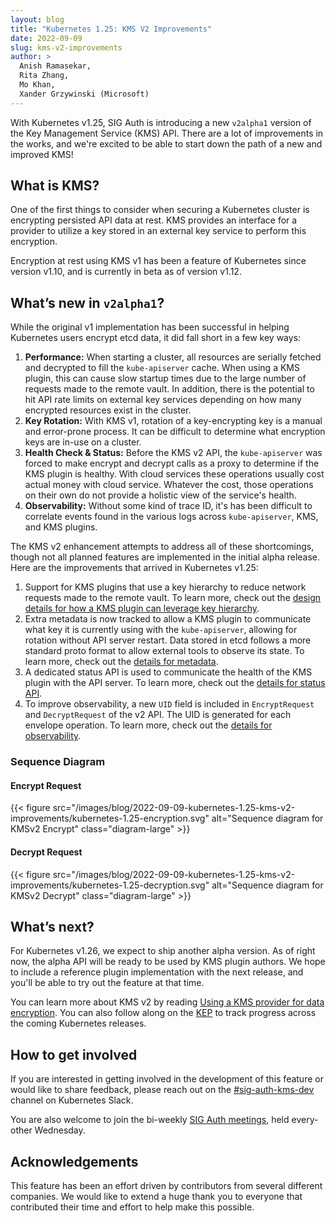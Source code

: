 ```yaml
---
layout: blog
title: "Kubernetes 1.25: KMS V2 Improvements"
date: 2022-09-09
slug: kms-v2-improvements
author: >
  Anish Ramasekar,
  Rita Zhang,
  Mo Khan,
  Xander Grzywinski (Microsoft)
---
```


With Kubernetes v1.25, SIG Auth is introducing a new `v2alpha1` version of the Key Management Service (KMS) API. There are a lot of improvements in the works, and we're excited to be able to start down the path of a new and improved KMS!

## What is KMS?
One of the first things to consider when securing a Kubernetes cluster is encrypting persisted API data at rest. KMS provides an interface for a provider to utilize a key stored in an external key service to perform this encryption.

Encryption at rest using KMS v1 has been a feature of Kubernetes since version v1.10, and is currently in beta as of version v1.12.

## What’s new in `v2alpha1`?
While the original v1 implementation has been successful in helping Kubernetes users encrypt etcd data, it did fall short in a few key ways:

1. **Performance:** When starting a cluster, all resources are serially fetched and decrypted to fill the `kube-apiserver` cache. When using a KMS plugin, this can cause slow startup times due to the large number of requests made to the remote vault. In addition, there is the potential to hit API rate limits on external key services depending on how many encrypted resources exist in the cluster.
1. **Key Rotation:** With KMS v1, rotation of a key-encrypting key is a manual and error-prone process. It can be difficult to determine what encryption keys are in-use on a cluster.
1. **Health Check & Status:** Before the KMS v2 API, the `kube-apiserver` was forced to make encrypt and decrypt calls as a proxy to determine if the KMS plugin is healthy. With cloud services these operations usually cost actual money with cloud service. Whatever the cost, those operations on their own do not provide a holistic view of the service's health.
1. **Observability:** Without some kind of trace ID, it's has been difficult to correlate events found in the various logs across `kube-apiserver`, KMS, and KMS plugins.

The KMS v2 enhancement attempts to address all of these shortcomings, though not all planned features are implemented in the initial alpha release. Here are the improvements that arrived in Kubernetes v1.25:

1. Support for KMS plugins that use a key hierarchy to reduce network requests made to the remote vault. To learn more, check out the [design details for how a KMS plugin can leverage key hierarchy](https://github.com/kubernetes/enhancements/tree/master/keps/sig-auth/3299-kms-v2-improvements#key-hierachy).
1. Extra metadata is now tracked to allow a KMS plugin to communicate what key it is currently using with the `kube-apiserver`, allowing for rotation without API server restart. Data stored in etcd follows a more standard proto format to allow external tools to observe its state. To learn more, check out the [details for metadata](https://github.com/kubernetes/enhancements/tree/master/keps/sig-auth/3299-kms-v2-improvements#metadata).
1. A dedicated status API is used to communicate the health of the KMS plugin with the API server. To learn more, check out the [details for status API](https://github.com/kubernetes/enhancements/tree/master/keps/sig-auth/3299-kms-v2-improvements#status-api).
1. To improve observability, a new `UID` field is included in `EncryptRequest` and `DecryptRequest` of the v2 API. The UID is generated for each envelope operation. To learn more, check out the [details for observability](https://github.com/kubernetes/enhancements/tree/master/keps/sig-auth/3299-kms-v2-improvements#Observability).

### Sequence Diagram

#### Encrypt Request

<!-- source - https://mermaid.ink/img/pako:eNrNVD1v2zAQ_SsEC0GLkxgt2kEIvEQeCo8tOgkoTuTJIiyRypFMIwj67yUlxx-w0CLoUg0a7t29e3eP5MCFkcgzniSD0splbEhdjS2mGUtLsJiu2Bz4AaSgbNAGZGBpR6oF6p9MYyjmfvj08YvAzzH9CH3HV3eGq6qaqK6C6_U6HccxSQpt8dmjFpgr2BO0hWbh64CcEqoD7Rg6IW-jB18idMoivSAtwK3tGr9XeoHv1SFpaELKDF5R3W02p9qMBWHUd45RFGndnA-NY94qvWcH7FmtkIBE3c_gRPhGsEyWb3fsl3I1a4yAhu22u-XSC6Hn4lPNTEHYGofXHBd1iwJQ_q3zRY0AUeM7Ki93mQV5zpO-WKPtTHCcPZb0sGFDwYMnNVI8HAXPWMEfz53CmjYFX8Ul_1RyAs_Tsq_5BM5EBQetjQOnAnskCsxB1X1UQxod2ntlHibpdwc83LQ6DRU4x3GeDJugM5D-2eokYcITYThXJdbwogy9w8z8H23M_xcbbg04rVHL5VsWr3XGrDOEt8JAy6Ux45-veIvUgpLh8RpipODTOzUrl1iBb8IYhR5Dqu8kONxKFfrwrIJg6oqDd-ZbrwXPHHl8Szo-QMes8Tffb72O)](https://mermaid.live/edit#pako:eNrNVD1v2zAQ_SsEC0GLkxgt2kEIvEQeCo8tOgkoTuTJIiyRypFMIwj67yUlxx-w0CLoUg0a7t29e3eP5MCFkcgzniSD0splbEhdjS2mGUtLsJiu2Bz4AaSgbNAGZGBpR6oF6p9MYyjmfvj08YvAzzH9CH3HV3eGq6qaqK6C6_U6HccxSQpt8dmjFpgr2BO0hWbh64CcEqoD7Rg6IW-jB18idMoivSAtwK3tGr9XeoHv1SFpaELKDF5R3W02p9qMBWHUd45RFGndnA-NY94qvWcH7FmtkIBE3c_gRPhGsEyWb3fsl3I1a4yAhu22u-XSC6Hn4lPNTEHYGofXHBd1iwJQ_q3zRY0AUeM7Ki93mQV5zpO-WKPtTHCcPZb0sGFDwYMnNVI8HAXPWMEfz53CmjYFX8Ul_1RyAs_Tsq_5BM5EBQetjQOnAnskCsxB1X1UQxod2ntlHibpdwc83LQ6DRU4x3GeDJugM5D-2eokYcITYThXJdbwogy9w8z8H23M_xcbbg04rVHL5VsWr3XGrDOEt8JAy6Ux45-veIvUgpLh8RpipODTOzUrl1iBb8IYhR5Dqu8kONxKFfrwrIJg6oqDd-ZbrwXPHHl8Szo-QMes8Tffb72O -->

{{< figure src="/images/blog/2022-09-09-kubernetes-1.25-kms-v2-improvements/kubernetes-1.25-encryption.svg" alt="Sequence diagram for KMSv2 Encrypt" class="diagram-large" >}}

#### Decrypt Request

<!-- source - https://mermaid.ink/img/pako:eNrNVD1v2zAQ_SsEC0GLkxgt2kEIvEQeCo8tOgkoTuTJIiyRypFMIwj67yUlxx-w0CLoUg0a7t29e3eP5MCFkcgzniSD0splbEhdjS2mGUtLsJiu2Bz4AaSgbNAGZGBpR6oF6p9MYyjmfvj08YvAzzH9CH3HV3eGq6qaqK6C6_U6HccxSQpt8dmjFpgr2BO0hWbh64CcEqoD7Rg6IW-jB18idMoivSAtwK3tGr9XeoHv1SFpaELKDF5R3W02p9qMBWHUd45RFGndnA-NY94qvWcH7FmtkIBE3c_gRPhGsEyWb3fsl3I1a4yAhu22u-XSC6Hn4lPNTEHYGofXHBd1iwJQ_q3zRY0AUeM7Ki93mQV5zpO-WKPtTHCcPZb0sGFDwYMnNVI8HAXPWMEfz53CmjYFX8Ul_1RyAs_Tsq_5BM5EBQetjQOnAnskCsxB1X1UQxod2ntlHibpdwc83LQ6DRU4x3GeDJugM5D-2eokYcITYThXJdbwogy9w8z8H23M_xcbbg04rVHL5VsWr3XGrDOEt8JAy6Ux45-veIvUgpLh8RpipODTOzUrl1iBb8IYhR5Dqu8kONxKFfrwrIJg6oqDd-ZbrwXPHHl8Szo-QMes8Tffb72O)](https://mermaid.live/edit#pako:eNrNVD1v2zAQ_SsEC0GLkxgt2kEIvEQeCo8tOgkoTuTJIiyRypFMIwj67yUlxx-w0CLoUg0a7t29e3eP5MCFkcgzniSD0splbEhdjS2mGUtLsJiu2Bz4AaSgbNAGZGBpR6oF6p9MYyjmfvj08YvAzzH9CH3HV3eGq6qaqK6C6_U6HccxSQpt8dmjFpgr2BO0hWbh64CcEqoD7Rg6IW-jB18idMoivSAtwK3tGr9XeoHv1SFpaELKDF5R3W02p9qMBWHUd45RFGndnA-NY94qvWcH7FmtkIBE3c_gRPhGsEyWb3fsl3I1a4yAhu22u-XSC6Hn4lPNTEHYGofXHBd1iwJQ_q3zRY0AUeM7Ki93mQV5zpO-WKPtTHCcPZb0sGFDwYMnNVI8HAXPWMEfz53CmjYFX8Ul_1RyAs_Tsq_5BM5EBQetjQOnAnskCsxB1X1UQxod2ntlHibpdwc83LQ6DRU4x3GeDJugM5D-2eokYcITYThXJdbwogy9w8z8H23M_xcbbg04rVHL5VsWr3XGrDOEt8JAy6Ux45-veIvUgpLh8RpipODTOzUrl1iBb8IYhR5Dqu8kONxKFfrwrIJg6oqDd-ZbrwXPHHl8Szo-QMes8Tffb72O ](https://mermaid.ink/img/pako:eNrVVU2P0zAQ_SsjoyggdXcrEHuIVr3QHlBvgDhFQtN40lhN7GA7C1GU_47jdOuUhi4HkKCn1DPzPkbPcscyxYklLIo6IYVNoIttQRXFCcQ7NBQvYDz4jFrgriTjKh3EtRYV6vadKpUeel-8eX2f0duh_Vj6RN9tKOd57qHODpfLZdz3fRSl0tDXhmRGa4F7jVUqwf1q1FZkokZp4dDsCGthSD-SnilXpi6bvZCXJUdJWmLpWsZiFIHIoVQZlrDdbEFIQCmVRSuUNAtwfiU0Rsg9FII06qxox0ksHZzMdFtb4lME8xPI2A7nqm9Wq5PMBDh5HNCDc2PhYafvVtClzMkuSA-bSlkCKXsIjOvNdpWyBRyo_SK4L46fsFfWOtVovHVQOWzGqQ9kaieI_NzIkbKpUsfhSJ2w20GslmTJ3Ap1593dHOhwoeLk22H2_ZPVK9uRkGFWUOj0q3laxfxanFX4JmwRcMI4lYZmmZyr32CbBCLwBRDPqqlSls5pPXWYndU9lfPH_F4Z91avk5Pk4c8ZzDScibNsGy0nuRyDE4JZlyjkJJeBdSaXYYHwfv2Xw_fLPLh7eYzEzN38b27n9I49m-P1ZYLhpcGKYEcFPgqlBxlWcWxfTTLyfKzX00z9gzE6hUFytmAV6QoFdy9bNxynzD9iIyOnHJvS0aeyd61NzdHShgurNEtydGFaMGys-tjKjCVWN_TUdHydjl39D0CLbdk)](https://mermaid.live/edit#pako:eNrVVU2P0zAQ_SsjoyggdXcrEHuIVr3QHlBvgDhFQtN40lhN7GA7C1GU_47jdOuUhi4HkKCn1DPzPkbPcscyxYklLIo6IYVNoIttQRXFCcQ7NBQvYDz4jFrgriTjKh3EtRYV6vadKpUeel-8eX2f0duh_Vj6RN9tKOd57qHODpfLZdz3fRSl0tDXhmRGa4F7jVUqwf1q1FZkokZp4dDsCGthSD-SnilXpi6bvZCXJUdJWmLpWsZiFIHIoVQZlrDdbEFIQCmVRSuUNAtwfiU0Rsg9FII06qxox0ksHZzMdFtb4lME8xPI2A7nqm9Wq5PMBDh5HNCDc2PhYafvVtClzMkuSA-bSlkCKXsIjOvNdpWyBRyo_SK4L46fsFfWOtVovHVQOWzGqQ9kaieI_NzIkbKpUsfhSJ2w20GslmTJ3Ap1593dHOhwoeLk22H2_ZPVK9uRkGFWUOj0q3laxfxanFX4JmwRcMI4lYZmmZyr32CbBCLwBRDPqqlSls5pPXWYndU9lfPH_F4Z91avk5Pk4c8ZzDScibNsGy0nuRyDE4JZlyjkJJeBdSaXYYHwfv2Xw_fLPLh7eYzEzN38b27n9I49m-P1ZYLhpcGKYEcFPgqlBxlWcWxfTTLyfKzX00z9gzE6hUFytmAV6QoFdy9bNxynzD9iIyOnHJvS0aeyd61NzdHShgurNEtydGFaMGys-tjKjCVWN_TUdHydjl39D0CLbdk -->
{{< figure src="/images/blog/2022-09-09-kubernetes-1.25-kms-v2-improvements/kubernetes-1.25-decryption.svg" alt="Sequence diagram for KMSv2 Decrypt" class="diagram-large" >}}

## What’s next?
For Kubernetes v1.26, we expect to ship another alpha version. As of right now, the alpha API will be ready to be used by KMS plugin authors. We hope to include a reference plugin implementation with the next release, and you'll be able to try out the feature at that time.

You can learn more about KMS v2 by reading [Using a KMS provider for data encryption](/docs/tasks/administer-cluster/kms-provider/). You can also follow along on the [KEP](https://github.com/kubernetes/enhancements/blob/master/keps/sig-auth/3299-kms-v2-improvements/#readme) to track progress across the coming Kubernetes releases.

## How to get involved
If you are interested in getting involved in the development of this feature or would like to share feedback, please reach out on the [#sig-auth-kms-dev](https://kubernetes.slack.com/archives/C03035EH4VB) channel on Kubernetes Slack.

You are also welcome to join the bi-weekly [SIG Auth meetings](https://github.com/kubernetes/community/blob/master/sig-auth/README.md#meetings), held every-other Wednesday.

## Acknowledgements
This feature has been an effort driven by contributors from several different companies. We would like to extend a huge thank you to everyone that contributed their time and effort to help make this possible.
